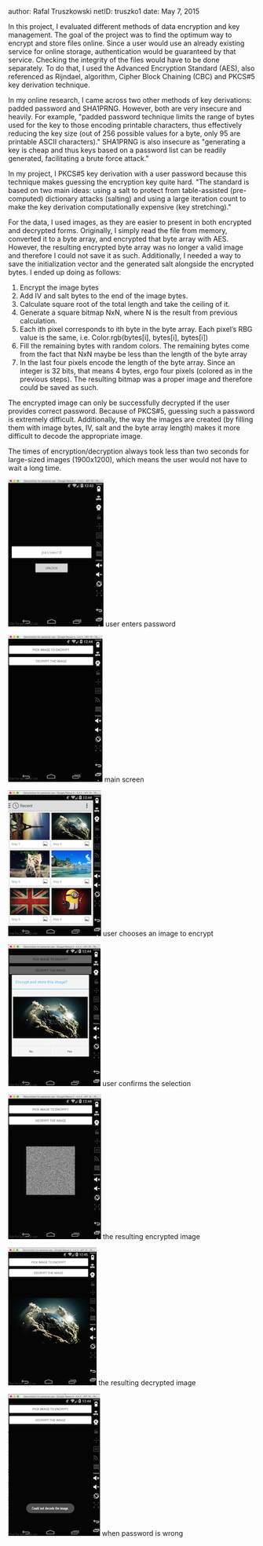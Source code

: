 author: Rafal Truszkowski
netID: truszko1
date: May 7, 2015


In this project, I evaluated different methods of data encryption and key management. The goal of the project was to find the optimum way to encrypt and store files online. Since a user would use an already existing service for online storage, authentication would be guaranteed by that service. Checking the integrity of the files would have to be done separately. To do that, I used the Advanced Encryption Standard (AES), also referenced as Rijndael, algorithm, Cipher Block Chaining (CBC) and PKCS#5 key derivation technique.

In my online research, I came across two other methods of key derivations: padded password and SHA1PRNG. However, both are very insecure and heavily. For example, "padded password technique limits the range of bytes used for the key to those encoding printable characters, thus effectively reducing the key size (out of 256 possible values for a byte, only 95 are printable ASCII characters)." SHA1PRNG is also insecure as "generating a key is cheap and thus keys based on a password list can be readily generated, facilitating a brute force attack."

In my project, I PKCS#5 key derivation with a user password because this technique makes guessing the encryption key quite hard. "The standard is based on two main ideas: using a salt to protect from table-assisted (pre-computed) dictionary attacks (salting) and using a large iteration count to make the key derivation computationally expensive (key stretching)."

For the data, I used images, as they are easier to present in both encrypted and decrypted forms. Originally, I simply read the file from memory, converted it to a byte array, and encrypted that byte array with AES. However, the resulting encrypted byte array was no longer a valid image and therefore I could not save it as such. Additionally, I needed a way to save the initialization vector and the generated salt alongside the encrypted bytes. I ended up doing as follows:
1)	Encrypt the image bytes
2)	Add IV and salt bytes to the end of the image bytes.
3)	Calculate square root of the total length and take the ceiling of it.
4)	Generate a square bitmap NxN, where N is the result from previous calculation.
5)	Each ith pixel corresponds to ith byte in the byte array. Each pixel’s RBG value is the same, i.e. Color.rgb(bytes[i], bytes[i], bytes[i])
6)	Fill the remaining bytes with random colors. The remaining bytes come from the fact that NxN maybe be less than the length of the byte array
7)	In the last four pixels encode the length of the byte array. Since an integer is 32 bits, that means 4 bytes, ergo four pixels (colored as in the previous steps).
The resulting bitmap was a proper image and therefore could be saved as such.



The encrypted image can only be successfully decrypted if the user provides correct password. Because of PKCS#5, guessing such a password is extremely difficult. Additionally, the way the images are created (by filling them with image bytes, IV, salt and the byte array length) makes it more difficult to decode the appropriate image.

The times of encryption/decryption always took less than two seconds for large-sized images (1900x1200), which means the user would not have to wait a long time. 

![GitHub Logo](/screenshots/1.png)
user enters password

![GitHub Logo](/screenshots/2.png)
main screen

![GitHub Logo](/screenshots/3.png)
user chooses an image to encrypt

![GitHub Logo](/screenshots/4.png)
user confirms the selection

![GitHub Logo](/screenshots/5.png)
the resulting encrypted image

![GitHub Logo](/screenshots/6.png)
the resulting decrypted image

![GitHub Logo](/screenshots/7.png)
when password is wrong
